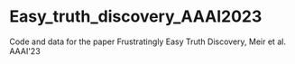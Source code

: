 # Easy_truth_discovery_AAAI2023
Code and data for the paper Frustratingly Easy Truth Discovery, Meir et al. AAAI'23
